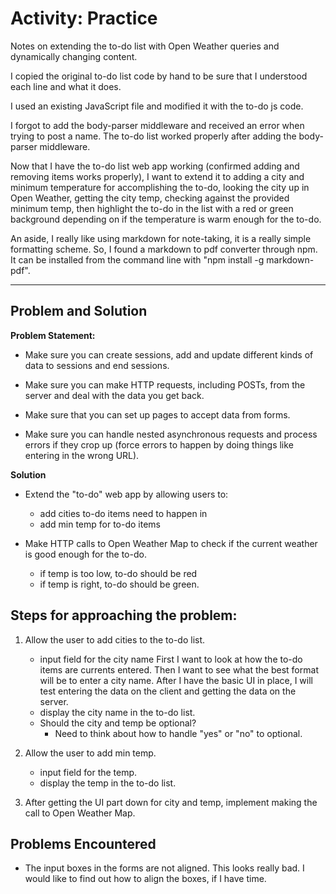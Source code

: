 # Activity: Practice

Notes on extending the to-do list with Open Weather queries and dynamically
changing content.

I copied the original to-do list code by hand to be sure that I understood each
line and what it does.

I used an existing JavaScript file and modified it with the to-do js code.

I forgot to add the body-parser middleware and received an error when trying to post a
name. The to-do list worked properly after adding the body-parser middleware.

Now that I have the to-do list web app working (confirmed adding and removing
items works properly), I want to extend it to adding a city and minimum
temperature for accomplishing the to-do, looking the city up
in Open Weather, getting the city temp, checking against the provided minimum
temp, then highlight the to-do in the list with a red or green background
depending on if the temperature is warm enough for the to-do.

An aside, I really like using markdown for note-taking, it is a really simple
formatting scheme. So, I found a markdown to pdf converter through npm. It can
be installed from the command line with "npm install -g markdown-pdf".

---

## Problem and Solution

**Problem Statement:**
+ Make sure you can create sessions, add and update different kinds of data to sessions and end sessions.

+ Make sure you can make HTTP requests, including POSTs, from the server and deal with the data you get back.  

+ Make sure that you can set up pages to accept data from forms.  

+ Make sure you can handle nested asynchronous requests and process errors if they crop up (force errors to happen by doing things like entering in the wrong URL).  

**Solution**
+ Extend the "to-do" web app by allowing users to:
	+ add cities to-do items need to happen in
	+ add min temp for to-do items  

+ Make HTTP calls to Open Weather Map to check if the current weather is good enough for the to-do.
	+ if temp is too low, to-do should be red
	+ if temp is right, to-do should be green.

## Steps for approaching the problem:

1. Allow the user to add cities to the to-do list.
	+ input field for the city name
	  First I want to look at how the to-do items are currents entered. Then I
want to see what the best format will be to enter a city name. After I have the
basic UI in place, I will test entering the data on the client and getting the
data on the server.
	+ display the city name in the to-do list.
	+ Should the city and temp be optional?
		+ Need to think about how to handle "yes" or "no" to optional.

1. Allow the user to add min temp.
	+ input field for the temp.
	+ display the temp in the to-do list.

1. After getting the UI part down for city and temp, implement making the call
   to Open Weather Map.

## Problems Encountered

+ The input boxes in the forms are not aligned. This looks really bad. I would
  like to find out how to align the boxes, if I have time.

